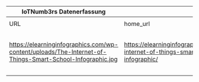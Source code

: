 |IoTNumb3rs Datenerfassung|||||||||||
| ---- | ---- | ---- | ---- | ---- | ---- | ---- | ---- | ---- | ---- | ---- |
||||||||||||
|URL|home_url|filename|device_class|device_count|market_class|market_volume|prognosis_year|publication_year|authorship_class|Dropbox folder|
|https://elearninginfographics.com/wp-content/uploads/The-Internet-of-Things-Smart-School-Infographic.jpg|https://elearninginfographics.com/the-internet-of-things-smart-school-infographic/|file1_The-Internet-of-Things-Smart-School-Infographic.jpg||||||||Pattoho/20181107-2100|
